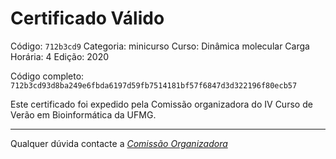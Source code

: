 # Certificado Válido

Código: `712b3cd9`
Categoria: minicurso
Curso: Dinâmica molecular
Carga Horária: 4
Edição: 2020


Código completo: `712b3cd93d8ba249e6fbda6197d59fb7514181bf57f6847d3d322196f80ecb57`


Este certificado foi expedido pela Comissão organizadora do IV Curso de Verão em Bioinformática da UFMG.

----

Qualquer dúvida contacte a [_Comissão Organizadora_](<mailto:cursobioinfoufmg@gmail.com$subject=[Certificados]>)

